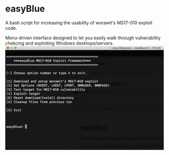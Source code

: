 # easyBlue
A bash script for increasing the usability of worawit's MS17-010 exploit code. 

Menu-driven interface designed to let you easily walk through vulnerability chekcing and exploiting Windows desktops/servers.
![alt text](https://github.com/daniellowrie/easyBlue/blob/master/EasyBlue.png)
